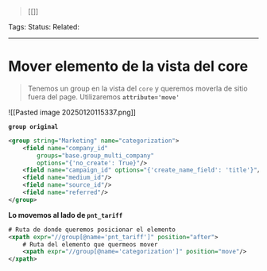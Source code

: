 > [[<xpath>]]

Tags: 
Status: 
Related: 

___

# Mover elemento de la vista del core

> Tenemos un group en la vista del `core` y queremos moverla de sitio fuera del page. Utilizaremos **`attribute='move'`**

![[Pasted image 20250120115337.png]]

**`group original`**
```xml
<group string="Marketing" name="categorization">  
    <field name="company_id"  
        groups="base.group_multi_company"  
        options="{'no_create': True}"/>  
    <field name="campaign_id" options="{'create_name_field': 'title'}"/>  
    <field name="medium_id"/>  
    <field name="source_id"/>  
    <field name="referred"/>  
</group>
```

**Lo movemos al lado de `pnt_tariff`**

```xml
# Ruta de donde queremos posicionar el elemento
<xpath expr="//group[@name='pnt_tariff']" position="after">  
    # Ruta del elemento que quermeos mover
    <xpath expr="//group[@name='categorization']" position="move"/>  
</xpath>
```